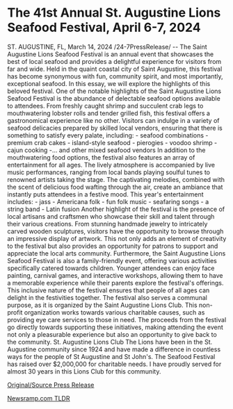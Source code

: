 # The 41st Annual St. Augustine Lions Seafood Festival, April 6-7, 2024

ST. AUGUSTINE, FL, March 14, 2024 /24-7PressRelease/ -- The Saint Augustine Lions Seafood Festival is an annual event that showcases the best of local seafood and provides a delightful experience for visitors from far and wide. Held in the quaint coastal city of Saint Augustine, this festival has become synonymous with fun, community spirit, and most importantly, exceptional seafood. In this essay, we will explore the highlights of this beloved festival.  One of the notable highlights of the Saint Augustine Lions Seafood Festival is the abundance of delectable seafood options available to attendees. From freshly caught shrimp and succulent crab legs to mouthwatering lobster rolls and tender grilled fish, this festival offers a gastronomical experience like no other. Visitors can indulge in a variety of seafood delicacies prepared by skilled local vendors, ensuring that there is something to satisfy every palate, including: - seafood combinations - premium crab cakes - island-style seafood - pierogies - voodoo shrimp - cajun cooking -... and other mixed seafood vendors  In addition to the mouthwatering food options, the festival also features an array of entertainment for all ages. The lively atmosphere is accompanied by live music performances, ranging from local bands playing soulful tunes to renowned artists taking the stage. The captivating melodies, combined with the scent of delicious food wafting through the air, create an ambiance that instantly puts attendees in a festive mood. This year's entertainment includes: - jass - Americana folk - fun folk music - seafaring songs - a string band - Latin fusion  Another highlight of the festival is the presence of local artisans and craftsmen who showcase their skill and talent through their various creations. From stunning handmade jewelry to intricately carved wooden sculptures, visitors have the opportunity to browse through an impressive display of artwork. This not only adds an element of creativity to the festival but also provides an opportunity for patrons to support and appreciate the local arts community.  Furthermore, the Saint Augustine Lions Seafood Festival is also a family-friendly event, offering various activities specifically catered towards children. Younger attendees can enjoy face painting, carnival games, and interactive workshops, allowing them to have a memorable experience while their parents explore the festival's offerings. This inclusive nature of the festival ensures that people of all ages can delight in the festivities together.  The festival also serves a communal purpose, as it is organized by the Saint Augustine Lions Club. This non-profit organization works towards various charitable causes, such as providing eye care services to those in need. The proceeds from the festival go directly towards supporting these initiatives, making attending the event not only a pleasurable experience but also an opportunity to give back to the community.  St. Augustine Lions Club  The Lions have been in the St. Augustine community since 1924 and have made a difference in countless ways for the people of St Augustine and St John's. The Seafood Festival has raised over $2,000,000 for charitable needs. I have proudly served for almost 30 years in this Lions Club for this community. 

[Original/Source Press Release](https://www.24-7pressrelease.com/press-release/509211/the-41st-annual-st-augustine-lions-seafood-festival-april-6-7-2024) 

[Newsramp.com TLDR](https://newsramp.com/None) 